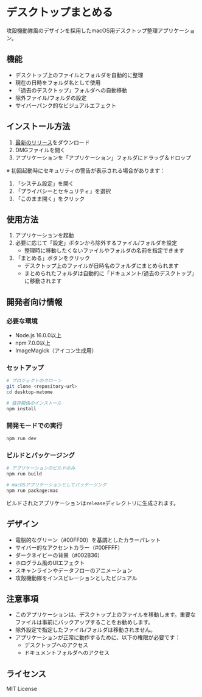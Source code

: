 # デスクトップまとめる

攻殻機動隊風のデザインを採用したmacOS用デスクトップ整理アプリケーション。

## 機能

- デスクトップ上のファイルとフォルダを自動的に整理
- 現在の日時をフォルダ名として使用
- 「過去のデスクトップ」フォルダへの自動移動
- 除外ファイル/フォルダの設定
- サイバーパンク的なビジュアルエフェクト

## インストール方法

1. [最新のリリース](release/デスクトップまとめる-1.0.0-arm64.dmg)をダウンロード
2. DMGファイルを開く
3. アプリケーションを「アプリケーション」フォルダにドラッグ＆ドロップ

※ 初回起動時にセキュリティの警告が表示される場合があります：
1. 「システム設定」を開く
2. 「プライバシーとセキュリティ」を選択
3. 「このまま開く」をクリック

## 使用方法

1. アプリケーションを起動
2. 必要に応じて「設定」ボタンから除外するファイル/フォルダを設定
   - 整理時に移動したくないファイルやフォルダの名前を指定できます
3. 「まとめる」ボタンをクリック
   - デスクトップ上のファイルが日時名のフォルダにまとめられます
   - まとめられたフォルダは自動的に「ドキュメント/過去のデスクトップ」に移動されます

## 開発者向け情報

### 必要な環境

- Node.js 16.0.0以上
- npm 7.0.0以上
- ImageMagick（アイコン生成用）

### セットアップ

```bash
# プロジェクトのクローン
git clone <repository-url>
cd desktop-matome

# 依存関係のインストール
npm install
```

### 開発モードでの実行

```bash
npm run dev
```

### ビルドとパッケージング

```bash
# アプリケーションのビルドのみ
npm run build

# macOSアプリケーションとしてパッケージング
npm run package:mac
```

ビルドされたアプリケーションは`release`ディレクトリに生成されます。

## デザイン

- 電脳的なグリーン（#00FF00）を基調としたカラーパレット
- サイバー的なアクセントカラー（#00FFFF）
- ダークネイビーの背景（#002B36）
- ホログラム風のUIエフェクト
- スキャンラインやデータフローのアニメーション
- 攻殻機動隊をインスピレーションとしたビジュアル

## 注意事項

- このアプリケーションは、デスクトップ上のファイルを移動します。重要なファイルは事前にバックアップすることをお勧めします。
- 除外設定で指定したファイル/フォルダは移動されません。
- アプリケーションが正常に動作するために、以下の権限が必要です：
  - デスクトップへのアクセス
  - ドキュメントフォルダへのアクセス

## ライセンス

MIT License